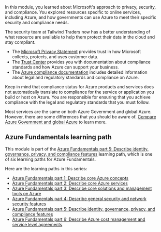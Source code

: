 In this module, you learned about Microsoft's approach to privacy, security, and compliance. You explored resources specific to online services, including Azure, and how governments can use Azure to meet their specific security and compliance needs.

The security team at Tailwind Traders now has a better understanding of what resource are available to help them protect their data in the cloud and stay compliant.

* The [Microsoft Privacy Statement](https://privacy.microsoft.com/privacystatement?azure-portal=true) provides trust in how Microsoft collects, protects, and uses customer data.
* The [Trust Center](https://www.microsoft.com/trustcenter?azure-portal=true) provides you with documentation about compliance standards and how Azure can support your business.
* The [Azure compliance documentation](https://docs.microsoft.com/azure/compliance/?azure-portal=true) includes detailed information about legal and regulatory standards and compliance on Azure.

Keep in mind that compliance status for Azure products and services does not automatically translate to compliance for the service or application you build or host on Azure. You are responsible for ensuring that you achieve compliance with the legal and regulatory standards that you must follow.

Most services are the same on both Azure Government and global Azure. However, there are some differences that you should be aware of. [Compare Azure Government and global Azure](https://docs.microsoft.com/azure/azure-government/compare-azure-government-global-azure?azure-portal=true) to learn more.

## Azure Fundamentals learning path

This module is part of the [Azure Fundamentals part 5: Describe identity, governance, privacy, and compliance features](/learn/paths/az-900-describe-identity-governance-privacy-compliance-features/?azure-portal=true) learning path, which is one of six learning paths for Azure Fundamentals.

Here are the learning paths in this series:

- [Azure Fundamentals part 1: Describe core Azure concepts](/learn/paths/az-900-describe-cloud-concepts/?azure-portal=true)
- [Azure Fundamentals part 2: Describe core Azure services](/learn/paths/az-900-describe-core-azure-services/?azure-portal=true)
- [Azure Fundamentals part 3: Describe core solutions and management tools on Azure](/learn/paths/az-900-describe-core-solutions-management-tools-azure/?azure-portal=true)
- [Azure Fundamentals part 4: Describe general security and network security features](/learn/paths/az-900-describe-general-security-network-security-features/?azure-portal=true)
- [Azure Fundamentals part 5: Describe identity, governance, privacy, and compliance features](/learn/paths/az-900-describe-identity-governance-privacy-compliance-features/?azure-portal=true)
- [Azure Fundamentals part 6: Describe Azure cost management and service level agreements](/learn/paths/az-900-describe-azure-cost-management-service-level-agreements/?azure-portal=true)

